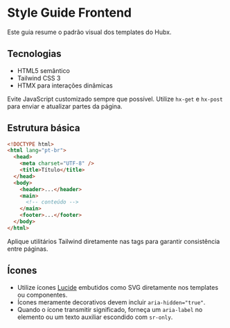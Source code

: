 # Style Guide Frontend

Este guia resume o padrão visual dos templates do Hubx.

## Tecnologias

- HTML5 semântico
- Tailwind CSS 3
- HTMX para interações dinâmicas

Evite JavaScript customizado sempre que possível. Utilize `hx-get` e `hx-post` para enviar e atualizar partes da página.

## Estrutura básica

```html
<!DOCTYPE html>
<html lang="pt-br">
  <head>
    <meta charset="UTF-8" />
    <title>Título</title>
  </head>
  <body>
    <header>...</header>
    <main>
      <!-- conteúdo -->
    </main>
    <footer>...</footer>
  </body>
</html>
```

Aplique utilitários Tailwind diretamente nas tags para garantir consistência entre páginas.

## Ícones

- Utilize ícones [Lucide](https://lucide.dev) embutidos como SVG diretamente nos templates ou componentes.
- Ícones meramente decorativos devem incluir `aria-hidden="true"`.
- Quando o ícone transmitir significado, forneça um `aria-label` no elemento ou um texto auxiliar escondido com `sr-only`.
